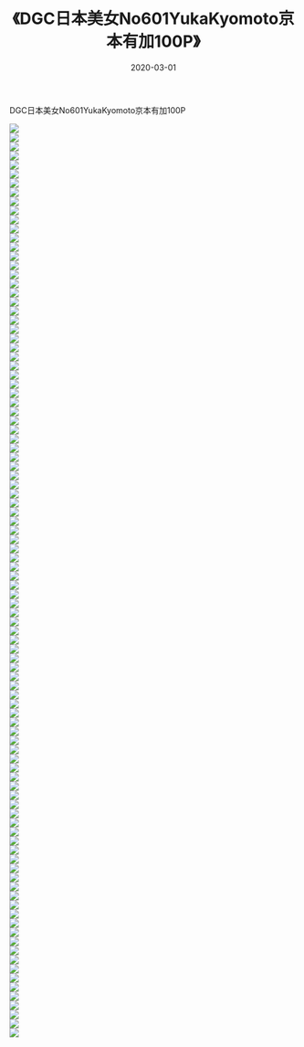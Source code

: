 ﻿---
layout: post
title:  《DGC日本美女No601YukaKyomoto京本有加100P》
date:   2020-03-01
img: http://img.660000.xyz/Sharelink/性感/2020/DGC日本美女No601YukaKyomoto京本有加100P/000.jpg
categories: [美女, 清纯, 唯美]
---

DGC日本美女No601YukaKyomoto京本有加100P

  ![](http://img.660000.xyz/Sharelink/性感/2020/DGC日本美女No601YukaKyomoto京本有加100P/001.jpg) <br> ![](http://img.660000.xyz/Sharelink/性感/2020/DGC日本美女No601YukaKyomoto京本有加100P/002.jpg) <br> ![](http://img.660000.xyz/Sharelink/性感/2020/DGC日本美女No601YukaKyomoto京本有加100P/003.jpg) <br> ![](http://img.660000.xyz/Sharelink/性感/2020/DGC日本美女No601YukaKyomoto京本有加100P/004.jpg) <br> ![](http://img.660000.xyz/Sharelink/性感/2020/DGC日本美女No601YukaKyomoto京本有加100P/005.jpg) <br> ![](http://img.660000.xyz/Sharelink/性感/2020/DGC日本美女No601YukaKyomoto京本有加100P/006.jpg) <br> ![](http://img.660000.xyz/Sharelink/性感/2020/DGC日本美女No601YukaKyomoto京本有加100P/007.jpg) <br> ![](http://img.660000.xyz/Sharelink/性感/2020/DGC日本美女No601YukaKyomoto京本有加100P/008.jpg) <br> ![](http://img.660000.xyz/Sharelink/性感/2020/DGC日本美女No601YukaKyomoto京本有加100P/009.jpg) <br> ![](http://img.660000.xyz/Sharelink/性感/2020/DGC日本美女No601YukaKyomoto京本有加100P/010.jpg) <br> ![](http://img.660000.xyz/Sharelink/性感/2020/DGC日本美女No601YukaKyomoto京本有加100P/011.jpg) <br> ![](http://img.660000.xyz/Sharelink/性感/2020/DGC日本美女No601YukaKyomoto京本有加100P/012.jpg) <br> ![](http://img.660000.xyz/Sharelink/性感/2020/DGC日本美女No601YukaKyomoto京本有加100P/013.jpg) <br> ![](http://img.660000.xyz/Sharelink/性感/2020/DGC日本美女No601YukaKyomoto京本有加100P/014.jpg) <br> ![](http://img.660000.xyz/Sharelink/性感/2020/DGC日本美女No601YukaKyomoto京本有加100P/015.jpg) <br> ![](http://img.660000.xyz/Sharelink/性感/2020/DGC日本美女No601YukaKyomoto京本有加100P/016.jpg) <br> ![](http://img.660000.xyz/Sharelink/性感/2020/DGC日本美女No601YukaKyomoto京本有加100P/017.jpg) <br> ![](http://img.660000.xyz/Sharelink/性感/2020/DGC日本美女No601YukaKyomoto京本有加100P/018.jpg) <br> ![](http://img.660000.xyz/Sharelink/性感/2020/DGC日本美女No601YukaKyomoto京本有加100P/019.jpg) <br> ![](http://img.660000.xyz/Sharelink/性感/2020/DGC日本美女No601YukaKyomoto京本有加100P/020.jpg) <br> ![](http://img.660000.xyz/Sharelink/性感/2020/DGC日本美女No601YukaKyomoto京本有加100P/021.jpg) <br> ![](http://img.660000.xyz/Sharelink/性感/2020/DGC日本美女No601YukaKyomoto京本有加100P/022.jpg) <br> ![](http://img.660000.xyz/Sharelink/性感/2020/DGC日本美女No601YukaKyomoto京本有加100P/023.jpg) <br> ![](http://img.660000.xyz/Sharelink/性感/2020/DGC日本美女No601YukaKyomoto京本有加100P/024.jpg) <br> ![](http://img.660000.xyz/Sharelink/性感/2020/DGC日本美女No601YukaKyomoto京本有加100P/025.jpg) <br> ![](http://img.660000.xyz/Sharelink/性感/2020/DGC日本美女No601YukaKyomoto京本有加100P/026.jpg) <br> ![](http://img.660000.xyz/Sharelink/性感/2020/DGC日本美女No601YukaKyomoto京本有加100P/027.jpg) <br> ![](http://img.660000.xyz/Sharelink/性感/2020/DGC日本美女No601YukaKyomoto京本有加100P/028.jpg) <br> ![](http://img.660000.xyz/Sharelink/性感/2020/DGC日本美女No601YukaKyomoto京本有加100P/029.jpg) <br> ![](http://img.660000.xyz/Sharelink/性感/2020/DGC日本美女No601YukaKyomoto京本有加100P/030.jpg) <br> ![](http://img.660000.xyz/Sharelink/性感/2020/DGC日本美女No601YukaKyomoto京本有加100P/031.jpg) <br> ![](http://img.660000.xyz/Sharelink/性感/2020/DGC日本美女No601YukaKyomoto京本有加100P/032.jpg) <br> ![](http://img.660000.xyz/Sharelink/性感/2020/DGC日本美女No601YukaKyomoto京本有加100P/033.jpg) <br> ![](http://img.660000.xyz/Sharelink/性感/2020/DGC日本美女No601YukaKyomoto京本有加100P/034.jpg) <br> ![](http://img.660000.xyz/Sharelink/性感/2020/DGC日本美女No601YukaKyomoto京本有加100P/035.jpg) <br> ![](http://img.660000.xyz/Sharelink/性感/2020/DGC日本美女No601YukaKyomoto京本有加100P/036.jpg) <br> ![](http://img.660000.xyz/Sharelink/性感/2020/DGC日本美女No601YukaKyomoto京本有加100P/037.jpg) <br> ![](http://img.660000.xyz/Sharelink/性感/2020/DGC日本美女No601YukaKyomoto京本有加100P/038.jpg) <br> ![](http://img.660000.xyz/Sharelink/性感/2020/DGC日本美女No601YukaKyomoto京本有加100P/039.jpg) <br> ![](http://img.660000.xyz/Sharelink/性感/2020/DGC日本美女No601YukaKyomoto京本有加100P/040.jpg) <br> ![](http://img.660000.xyz/Sharelink/性感/2020/DGC日本美女No601YukaKyomoto京本有加100P/041.jpg) <br> ![](http://img.660000.xyz/Sharelink/性感/2020/DGC日本美女No601YukaKyomoto京本有加100P/042.jpg) <br> ![](http://img.660000.xyz/Sharelink/性感/2020/DGC日本美女No601YukaKyomoto京本有加100P/043.jpg) <br> ![](http://img.660000.xyz/Sharelink/性感/2020/DGC日本美女No601YukaKyomoto京本有加100P/044.jpg) <br> ![](http://img.660000.xyz/Sharelink/性感/2020/DGC日本美女No601YukaKyomoto京本有加100P/045.jpg) <br> ![](http://img.660000.xyz/Sharelink/性感/2020/DGC日本美女No601YukaKyomoto京本有加100P/046.jpg) <br> ![](http://img.660000.xyz/Sharelink/性感/2020/DGC日本美女No601YukaKyomoto京本有加100P/047.jpg) <br> ![](http://img.660000.xyz/Sharelink/性感/2020/DGC日本美女No601YukaKyomoto京本有加100P/048.jpg) <br> ![](http://img.660000.xyz/Sharelink/性感/2020/DGC日本美女No601YukaKyomoto京本有加100P/049.jpg) <br> ![](http://img.660000.xyz/Sharelink/性感/2020/DGC日本美女No601YukaKyomoto京本有加100P/050.jpg) <br> ![](http://img.660000.xyz/Sharelink/性感/2020/DGC日本美女No601YukaKyomoto京本有加100P/051.jpg) <br> ![](http://img.660000.xyz/Sharelink/性感/2020/DGC日本美女No601YukaKyomoto京本有加100P/052.jpg) <br> ![](http://img.660000.xyz/Sharelink/性感/2020/DGC日本美女No601YukaKyomoto京本有加100P/053.jpg) <br> ![](http://img.660000.xyz/Sharelink/性感/2020/DGC日本美女No601YukaKyomoto京本有加100P/054.jpg) <br> ![](http://img.660000.xyz/Sharelink/性感/2020/DGC日本美女No601YukaKyomoto京本有加100P/055.jpg) <br> ![](http://img.660000.xyz/Sharelink/性感/2020/DGC日本美女No601YukaKyomoto京本有加100P/056.jpg) <br> ![](http://img.660000.xyz/Sharelink/性感/2020/DGC日本美女No601YukaKyomoto京本有加100P/057.jpg) <br> ![](http://img.660000.xyz/Sharelink/性感/2020/DGC日本美女No601YukaKyomoto京本有加100P/058.jpg) <br> ![](http://img.660000.xyz/Sharelink/性感/2020/DGC日本美女No601YukaKyomoto京本有加100P/059.jpg) <br> ![](http://img.660000.xyz/Sharelink/性感/2020/DGC日本美女No601YukaKyomoto京本有加100P/060.jpg) <br> ![](http://img.660000.xyz/Sharelink/性感/2020/DGC日本美女No601YukaKyomoto京本有加100P/061.jpg) <br> ![](http://img.660000.xyz/Sharelink/性感/2020/DGC日本美女No601YukaKyomoto京本有加100P/062.jpg) <br> ![](http://img.660000.xyz/Sharelink/性感/2020/DGC日本美女No601YukaKyomoto京本有加100P/063.jpg) <br> ![](http://img.660000.xyz/Sharelink/性感/2020/DGC日本美女No601YukaKyomoto京本有加100P/064.jpg) <br> ![](http://img.660000.xyz/Sharelink/性感/2020/DGC日本美女No601YukaKyomoto京本有加100P/065.jpg) <br> ![](http://img.660000.xyz/Sharelink/性感/2020/DGC日本美女No601YukaKyomoto京本有加100P/066.jpg) <br> ![](http://img.660000.xyz/Sharelink/性感/2020/DGC日本美女No601YukaKyomoto京本有加100P/067.jpg) <br> ![](http://img.660000.xyz/Sharelink/性感/2020/DGC日本美女No601YukaKyomoto京本有加100P/068.jpg) <br> ![](http://img.660000.xyz/Sharelink/性感/2020/DGC日本美女No601YukaKyomoto京本有加100P/069.jpg) <br> ![](http://img.660000.xyz/Sharelink/性感/2020/DGC日本美女No601YukaKyomoto京本有加100P/070.jpg) <br> ![](http://img.660000.xyz/Sharelink/性感/2020/DGC日本美女No601YukaKyomoto京本有加100P/071.jpg) <br> ![](http://img.660000.xyz/Sharelink/性感/2020/DGC日本美女No601YukaKyomoto京本有加100P/072.jpg) <br> ![](http://img.660000.xyz/Sharelink/性感/2020/DGC日本美女No601YukaKyomoto京本有加100P/073.jpg) <br> ![](http://img.660000.xyz/Sharelink/性感/2020/DGC日本美女No601YukaKyomoto京本有加100P/074.jpg) <br> ![](http://img.660000.xyz/Sharelink/性感/2020/DGC日本美女No601YukaKyomoto京本有加100P/075.jpg) <br> ![](http://img.660000.xyz/Sharelink/性感/2020/DGC日本美女No601YukaKyomoto京本有加100P/076.jpg) <br> ![](http://img.660000.xyz/Sharelink/性感/2020/DGC日本美女No601YukaKyomoto京本有加100P/077.jpg) <br> ![](http://img.660000.xyz/Sharelink/性感/2020/DGC日本美女No601YukaKyomoto京本有加100P/078.jpg) <br> ![](http://img.660000.xyz/Sharelink/性感/2020/DGC日本美女No601YukaKyomoto京本有加100P/079.jpg) <br> ![](http://img.660000.xyz/Sharelink/性感/2020/DGC日本美女No601YukaKyomoto京本有加100P/080.jpg) <br> ![](http://img.660000.xyz/Sharelink/性感/2020/DGC日本美女No601YukaKyomoto京本有加100P/081.jpg) <br> ![](http://img.660000.xyz/Sharelink/性感/2020/DGC日本美女No601YukaKyomoto京本有加100P/082.jpg) <br> ![](http://img.660000.xyz/Sharelink/性感/2020/DGC日本美女No601YukaKyomoto京本有加100P/083.jpg) <br> ![](http://img.660000.xyz/Sharelink/性感/2020/DGC日本美女No601YukaKyomoto京本有加100P/084.jpg) <br> ![](http://img.660000.xyz/Sharelink/性感/2020/DGC日本美女No601YukaKyomoto京本有加100P/085.jpg) <br> ![](http://img.660000.xyz/Sharelink/性感/2020/DGC日本美女No601YukaKyomoto京本有加100P/086.jpg) <br> ![](http://img.660000.xyz/Sharelink/性感/2020/DGC日本美女No601YukaKyomoto京本有加100P/087.jpg) <br> ![](http://img.660000.xyz/Sharelink/性感/2020/DGC日本美女No601YukaKyomoto京本有加100P/088.jpg) <br> ![](http://img.660000.xyz/Sharelink/性感/2020/DGC日本美女No601YukaKyomoto京本有加100P/089.jpg) <br> ![](http://img.660000.xyz/Sharelink/性感/2020/DGC日本美女No601YukaKyomoto京本有加100P/090.jpg) <br> ![](http://img.660000.xyz/Sharelink/性感/2020/DGC日本美女No601YukaKyomoto京本有加100P/091.jpg) <br> ![](http://img.660000.xyz/Sharelink/性感/2020/DGC日本美女No601YukaKyomoto京本有加100P/092.jpg) <br> ![](http://img.660000.xyz/Sharelink/性感/2020/DGC日本美女No601YukaKyomoto京本有加100P/093.jpg) <br> ![](http://img.660000.xyz/Sharelink/性感/2020/DGC日本美女No601YukaKyomoto京本有加100P/094.jpg) <br> ![](http://img.660000.xyz/Sharelink/性感/2020/DGC日本美女No601YukaKyomoto京本有加100P/095.jpg) <br> ![](http://img.660000.xyz/Sharelink/性感/2020/DGC日本美女No601YukaKyomoto京本有加100P/096.jpg) <br> ![](http://img.660000.xyz/Sharelink/性感/2020/DGC日本美女No601YukaKyomoto京本有加100P/097.jpg) <br> ![](http://img.660000.xyz/Sharelink/性感/2020/DGC日本美女No601YukaKyomoto京本有加100P/098.jpg) <br> ![](http://img.660000.xyz/Sharelink/性感/2020/DGC日本美女No601YukaKyomoto京本有加100P/099.jpg) <br> ![](http://img.660000.xyz/Sharelink/性感/2020/DGC日本美女No601YukaKyomoto京本有加100P/100.jpg) <br>